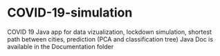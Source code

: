 # COVID-19-simulation
COVID 19 Java app for data vizualization, lockdown simulation, shortest path between cities, prediction (PCA and classification tree)
Java Doc is available in the Documentation folder
